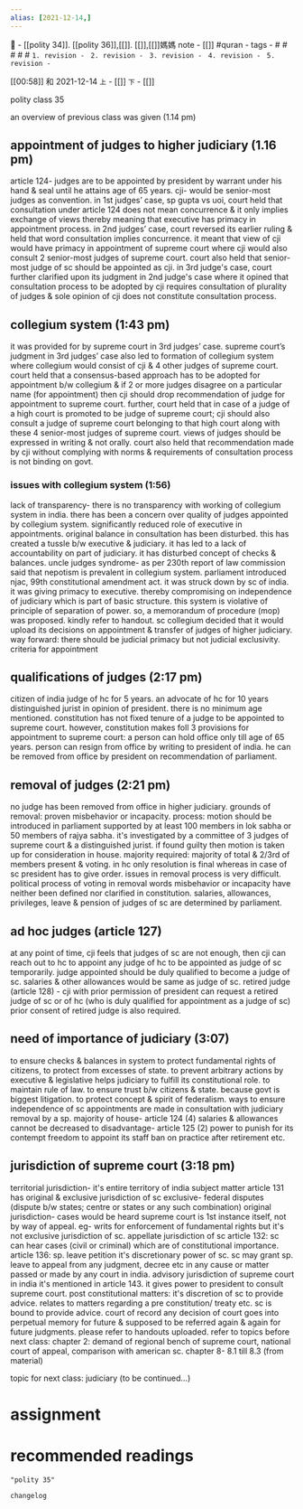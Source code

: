 ```yaml
---
alias: [2021-12-14,]
---
```

🔖 - [[polity 34]]. [[polity 36]],[[]]. [[]],[[]]媽媽 note - [[]]  #quran -
tags - # # # # #
`1. revision - ` 
`2. revision - `
`3. revision - `
`4. revision - `
`5. revision - `

[[00:58]] 和 2021-12-14   `上` - [[]] `下` - [[]]



polity class 35

an overview of previous class was given (1.14 pm)

## appointment of judges to higher judiciary (1.16 pm)

article 124- judges are to be appointed by president by warrant under his hand & seal until he attains age of 65 years.
cji- would be senior-most judges as convention.
in 1st judges’ case, sp gupta vs uoi, court held that consultation under article 124 does not mean concurrence & it only implies exchange of views thereby meaning that executive has primacy in appointment process.
in 2nd judges’ case, court reversed its earlier ruling & held that word consultation implies concurrence. it meant that view of cji would have primacy in appointment of supreme court where cji would also consult 2 senior-most judges of supreme court.
court also held that senior-most judge of sc should be appointed as cji.
in 3rd judge's case, court further clarified upon its judgment in 2nd judge's case where it opined that consultation process to be adopted by cji requires consultation of plurality of judges & sole opinion of cji does not constitute consultation process.

## collegium system (1:43 pm)

it was provided for by supreme court in 3rd judges’ case.
supreme court’s judgment in 3rd judges’ case also led to formation of collegium system where collegium would consist of cji & 4 other judges of supreme court.
court held that a consensus-based approach has to be adopted for appointment b/w collegium & if 2 or more judges disagree on a particular name (for appointment) then cji should drop recommendation of judge for appointment to supreme court.
further, court held that in case of a judge of a high court is promoted to be judge of supreme court; cji should also consult a judge of supreme court belonging to that high court along with these 4 senior-most judges of supreme court.
views of judges should be expressed in writing & not orally.
court also held that recommendation made by cji without complying with norms & requirements of consultation process is not binding on govt.

### issues with collegium system (1:56)

lack of transparency- there is no transparency with working of collegium system in india.
there has been a concern over quality of judges appointed by collegium system.
significantly reduced role of executive in appointments. original balance in consultation has been disturbed. this has created a tussle b/w executive & judiciary.
it has led to a lack of accountability on part of judiciary.
it has disturbed concept of checks & balances.
uncle judges syndrome- as per 230th report of law commission said that nepotism is prevalent in collegium system.
parliament introduced njac, 99th constitutional amendment act.
it was struck down by sc of india.
it was giving primacy to executive. thereby compromising on independence of judiciary which is part of basic structure.
this system is violative of principle of separation of power.
so, a memorandum of procedure (mop) was proposed.
kindly refer to handout.
sc collegium decided that it would upload its decisions on appointment & transfer of judges of higher judiciary.
way forward:
there should be judicial primacy but not judicial exclusivity.
criteria for appointment

## qualifications of judges (2:17 pm)
citizen of india
judge of hc for 5 years.
an advocate of hc for 10 years
distinguished jurist in opinion of president.
there is no minimum age mentioned.
constitution has not fixed tenure of a judge to be appointed to supreme court.
however, constitution makes foll 3 provisions for appointment to supreme court:
a person can hold office only till age of 65 years.
person can resign from office by writing to president of india.
he can be removed from office by president on recommendation of parliament.

## removal of judges (2:21 pm)

no judge has been removed from office in higher judiciary.
grounds of removal: proven misbehavior or incapacity.
process: motion should be introduced in parliament supported by at least 100 members in lok sabha or 50 members of rajya sabha.
it's investigated by a committee of 3 judges of supreme court & a distinguished jurist.
if found guilty then motion is taken up for consideration in house.
majority required: majority of total & 2/3rd of members present & voting.
in hc only resolution is final whereas in case of sc president has to give order.
issues in removal
process is very difficult.
political process of voting in removal
words misbehavior or incapacity have neither been defined nor clarified in constitution.
salaries, allowances, privileges, leave & pension of judges of sc are determined by parliament.

## ad hoc judges (article 127)
at any point of time, cji feels that judges of sc are not enough, then cji can reach out to hc to appoint any judge of hc to be appointed as judge of sc temporarily.
judge appointed should be duly qualified to become a judge of sc.
salaries & other allowances would be same as judge of sc.
retired judge (article 128) - cji with prior permission of president can request a retired judge of sc or of hc (who is duly qualified for appointment as a judge of sc)
prior consent of retired judge is also required.

## need of importance of judiciary (3:07)
to ensure checks & balances in system
to protect fundamental rights of citizens, to protect from excesses of state.
to prevent arbitrary actions by executive & legislative
helps judiciary to fulfill its constitutional role.
to maintain rule of law.
to ensure trust b/w citizens & state.
because govt is biggest litigation.
to protect concept & spirit of federalism.
ways to ensure independence of sc
appointments are made in consultation with judiciary
removal by a sp. majority of house- article 124 (4)
salaries & allowances cannot be decreased to disadvantage- article 125 (2)
power to punish for its contempt
freedom to appoint its staff
ban on practice after retirement etc.

## jurisdiction of supreme court (3:18 pm)
territorial jurisdiction- it's entire territory of india
subject matter
article 131 has original & exclusive jurisdiction of sc
exclusive- federal disputes (dispute b/w states; centre or states or any such combination)
original jurisdiction- cases would be heard supreme court is 1st instance itself, not by way of appeal.
eg- writs for enforcement of fundamental rights but it's not exclusive jurisdiction of sc.
appellate jurisdiction of sc
article 132: sc can hear cases (civil or criminal) which are of constitutional importance.
article 136: sp. leave petition
it's discretionary power of sc.
sc may grant sp. leave to appeal from any judgment, decree etc in any cause or matter passed or made by any court in india.
advisory jurisdiction of supreme court in india
it's mentioned in article 143. it gives power to president to consult supreme court.
post constitutional matters: it's discretion of sc to provide advice.
relates to matters regarding a pre constitution/ treaty etc. sc is bound to provide advice.
court of record
any decision of court goes into perpetual memory for future & supposed to be referred again & again for future judgments.
please refer to handouts uploaded.
refer to topics before next class: chapter 2: demand of regional bench of supreme court, national court of appeal, comparison with american sc.
chapter 8- 8.1 till 8.3 (from material)

topic for next class: judiciary (to be continued…)

# assignment

# recommended readings
```query
"polity 35"
```

```plain
changelog

```